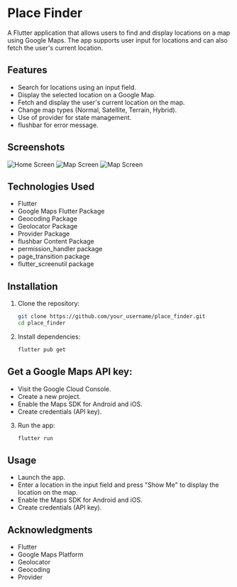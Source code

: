  # Place Finder

A Flutter application that allows users to find and display locations on a map using Google Maps. The app supports user input for locations and can also fetch the user's current location.

## Features

- Search for locations using an input field.
- Display the selected location on a Google Map.
- Fetch and display the user's current location on the map.
- Change map types (Normal, Satellite, Terrain, Hybrid).
- Use of provider for state management.
- flushbar for error message.

## Screenshots

![Home Screen](assets/images/home.jpg)
![Map Screen](assets/images/map1.jpg)
![Map Screen](assets/images/map2.jpg)


## Technologies Used

- Flutter
- Google Maps Flutter Package
- Geocoding Package
- Geolocator Package
- Provider Package
- flushbar Content Package
-  permission_handler package
- page_transition package
- flutter_screenutil package

## Installation

1. Clone the repository:
   ```bash
   git clone https://github.com/your_username/place_finder.git
   cd place_finder
2. Install dependencies:
   ```bash
   flutter pub get

## Get a Google Maps API key:
- Visit the Google Cloud Console.
- Create a new project.
- Enable the Maps SDK for Android and iOS.
- Create credentials (API key).

3. Run the app:
   ```bash
   flutter run

##  Usage
- Launch the app.
- Enter a location in the input field and press "Show Me" to display the location on the map.
- Enable the Maps SDK for Android and iOS.
- Create credentials (API key). 

##  Acknowledgments
- Flutter
- Google Maps Platform
- Geolocator
- Geocoding
- Provider

    


